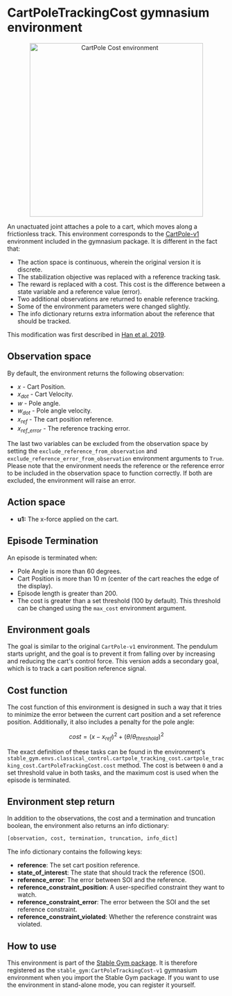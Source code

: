 # CartPoleTrackingCost gymnasium environment

<div align="center">
    <img src="https://github.com/rickstaa/stable-gym/assets/17570430/eb3d4f34-1429-4597-a51f-16aea0e7def2" alt="CartPole Cost environment" width="400px">
</div>

<!--alex ignore joint-->

An unactuated joint attaches a pole to a cart, which moves along a frictionless track. This environment corresponds to the [CartPole-v1](https://gymnasium.farama.org/environments/classic_control/cart_pole/) environment included in the gymnasium package. It is different in the fact that:

*   The action space is continuous, wherein the original version it is discrete.
*   The stabilization objective was replaced with a reference tracking task.
*   The reward is replaced with a cost. This cost is the difference between a state variable and a reference value (error).
*   Two additional observations are returned to enable reference tracking.
*   Some of the environment parameters were changed slightly.
*   The info dictionary returns extra information about the reference that should be tracked.

This modification was first described in [Han et al. 2019](https://arxiv.org/abs/2004.14288).

## Observation space

By default, the environment returns the following observation:

*   $x$ - Cart Position.
*   $x_{dot}$ - Cart Velocity.
*   $w$ - Pole angle.
*   $w_{dot}$ - Pole angle velocity.
*   $x_{ref}$ - The cart position reference.
*   $x_{ref\_error}$ - The reference tracking error.

The last two variables can be excluded from the observation space by setting the `exclude_reference_from_observation` and `exclude_reference_error_from_observation` environment arguments to `True`. Please note that the environment needs the reference or the reference error to be included in the observation space to function correctly. If both are excluded, the environment will raise an error.

## Action space

*   **u1:** The x-force applied on the cart.

## Episode Termination

An episode is terminated when:

*   Pole Angle is more than 60 degrees.
*   Cart Position is more than 10 m (center of the cart reaches the edge of the
    display).
*   Episode length is greater than 200.
*   The cost is greater than a set threshold (100 by default). This threshold can be changed using the `max_cost` environment argument.

## Environment goals

The goal is similar to the original `CartPole-v1` environment. The pendulum starts upright, and the goal is to prevent it from falling over by increasing and reducing the cart's control force. This version adds a secondary goal, which is to track a cart position reference signal.

## Cost function

The cost function of this environment is designed in such a way that it tries to minimize the error between the current cart position and a set reference position. Additionally, it also includes a penalty for the pole angle:

$$
cost = (x - x_{ref})^2 + (\theta / \theta_{threshold})^2
$$

The exact definition of these tasks can be found in the environment's `stable_gym.envs.classical_control.cartpole_tracking_cost.cartpole_tracking_cost.CartPoleTrackingCost.cost` method. The cost is between `0` and a set threshold value in both tasks, and the maximum cost is used when the episode is terminated.

## Environment step return

In addition to the observations, the cost and a termination and truncation boolean, the environment also returns an info dictionary:

```python
[observation, cost, termination, truncation, info_dict]
```

The info dictionary contains the following keys:

*   **reference**: The set cart position reference.
*   **state\_of\_interest**: The state that should track the reference (SOI).
*   **reference\_error**: The error between SOI and the reference.
*   **reference\_constraint\_position**: A user-specified constraint they want to watch.
*   **reference\_constraint\_error**: The error between the SOI and the set reference constraint.
*   **reference\_constraint\_violated**: Whether the reference constraint was violated.

## How to use

This environment is part of the [Stable Gym package](https://github.com/rickstaa/stable-gym). It is therefore registered as the `stable_gym:CartPoleTrackingCost-v1` gymnasium environment when you import the Stable Gym package. If you want to use the environment in stand-alone mode, you can register it yourself.
